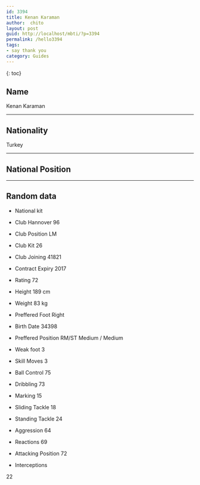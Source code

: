 ```yaml
---
id: 3394
title: Kenan Karaman
author:  chito 
layout: post
guid: http://localhost/mbti/?p=3394
permalink: /hello3394
tags:
- say thank you
category: Guides
---
```



{: toc}


## Name  
Kenan Karaman 

* * *

## Nationality  
Turkey 

* * *

## National Position 

* * *

## Random data 

  * National kit 
  * Club 
Hannover 96 

  * Club Position 
LM 

  * Club Kit 
26 

  * Club Joining 
41821 

  * Contract Expiry 
2017 

  * Rating 
72 

  * Height 
189 cm 

  * Weight 
83 kg 

  * Preffered Foot 
Right 

  * Birth Date 
34398 

  * Preffered Position 
RM/ST Medium / Medium 

  * Weak foot 
3 

  * Skill Moves 
3 

  * Ball Control 
75 

  * Dribbling 
73 

  * Marking 
15 

  * Sliding Tackle 
18 

  * Standing Tackle 
24 

  * Aggression 
64 

  * Reactions 
69 

  * Attacking Position 
72 

  * Interceptions 

22</ul>